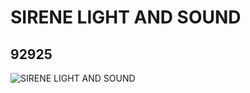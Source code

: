 # SIRENE LIGHT AND SOUND
## 92925
![SIRENE LIGHT AND SOUND](https://lc-www-live-s.legocdn.com/media/bricks/5/2/4600140.jpg)